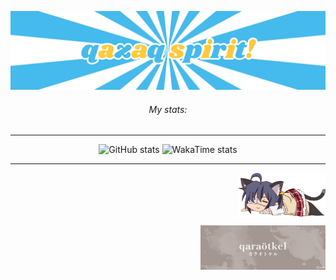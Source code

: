 ![qazaq spirit](qazaqspirit.png)

<div align="center">
<h6>My stats:</h6>
  
---  
  
![GitHub stats](https://github-readme-stats.vercel.app/api?username=merkilgen&hide_border=true&theme=github_dark&layout=compact&hide_rank=true&show_icons=true&custom_title=GitHub%20Stats)
![WakaTime stats](https://github-readme-stats.vercel.app/api/wakatime?username=serwennn\&layout=compact&hide_border=true&theme=github_dark&rank_icon=github&layout=compact&langs_count=5&custom_title=WakaTime%20Stats)

---


</div>


<div align="right">
  <img align="top" width="140" src="takanashirikka.png" alt="rikka">
  <p><img align="bottom" width="200" src="qaraotkel.png"></p>

</div>
